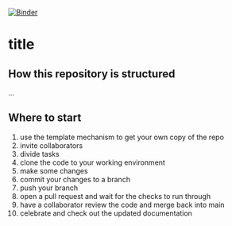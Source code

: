 [![Binder](https://mybinder.org/badge_logo.svg)](https://mybinder.org/v2/gh/kkmann/workshop-r-swe/HEAD?urlpath=rstudio)

# title


## How this repository is structured

...

## Where to start

1. use the template mechanism to get your own copy of the repo
2. invite collaborators
3. divide tasks
4. clone the code to your working environment
5. make some changes 
6. commit your changes to a branch
7. push your branch 
8. open a pull request and wait for the checks to run through
9. have a collaborator review the code and merge back into main
10. celebrate and check out the updated documentation
